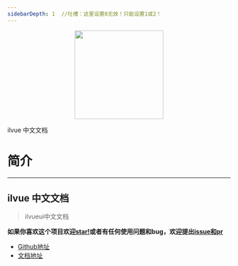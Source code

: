 ```yaml
---
sidebarDepth: 1  //吐槽：这里设置0无效！只能设置1或2！
---
```


<p align="center">
    <a href="http://www.ilvueui.com">
        <img width="200" src="/logo.svg">
    </a>
    <p>ilvue 中文文档</p>
</p>

# 简介
--------------------
## ilvue 中文文档

> ilvueui中文文档

**如果你喜欢这个项目欢迎[star!](https://github.com/ilvue/ilvueui-docs.git)或者有任何使用问题和bug，欢迎提出[issue和pr](https://github.com/ilvue/ilvueui-docs.git)**

 - [Github地址](https://github.com/ilvue/ilvueui-docs.git)
 - [文档地址](http://www.ilvueui.com)

 <baseComponent-star></baseComponent-star>


